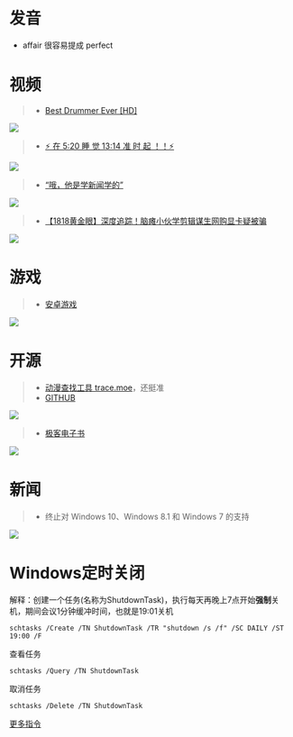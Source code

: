# 发音

+ affair 很容易提成 perfect



# 视频

> + [Best Drummer Ever [HD]](https://www.youtube.com/watch?v=FqJdzYY_Fas)

![](https://onedrive.live.com/embed?resid=FB131618609B8AF0%211712&authkey=%21AKSgtGN8dAPr6R0&width=1971&height=1424)



> + [⚡ 在 5:20 睡 觉 13:14 准 时 起 ！！⚡](https://www.bilibili.com/video/BV1Mx4y1Y7pJ)

![](https://onedrive.live.com/embed?resid=FB131618609B8AF0%211713&authkey=%21ABmD4eI7Grj4TkM&width=2716&height=1465)



> +  [“哦，他是学新闻学的”](https://www.bilibili.com/video/BV1zi421D7Z9/)

![](https://onedrive.live.com/embed?resid=FB131618609B8AF0%211727&authkey=%21AM1DTPi7ckB2h9I&width=1146&height=718)



> + [【1818黄金眼】深度追踪！脑瘫小伙学剪辑谋生网购显卡疑被骗](https://www.bilibili.com/video/BV1Jn4y1d7ea/)

![](https://onedrive.live.com/embed?resid=FB131618609B8AF0%211726&authkey=%21AI4VHVzAJKAZIxM&width=1681&height=1080)





# 游戏

> + [安卓游戏](https://docs.qq.com/doc/DSWlWd2ZFS0ZHYUR5)

![](https://onedrive.live.com/embed?resid=FB131618609B8AF0%211718&authkey=%21AKj9uVIhEv32E80&width=2855&height=1626)



# 开源

> + [动漫查找工具 trace.moe](https://trace.moe/?utm_source=appinn.com)，还挺准
> + [GITHUB](https://github.com/soruly/trace.moe#hosting-your-own-tracemoe-system)

![](https://onedrive.live.com/embed?resid=FB131618609B8AF0%211719&authkey=%21AEW1rFJsMMHhexY&width=2844&height=1618)



> + [极客电子书](https://github.com/it-ebooks-0/geektime-books)

![](https://onedrive.live.com/embed?resid=FB131618609B8AF0%211725&authkey=%21AJglr2aOH_YJCnE&width=2835&height=1626)

# 新闻

> + 终止对 Windows 10、Windows 8.1 和 Windows 7 的支持

![](https://onedrive.live.com/embed?resid=FB131618609B8AF0%211724&authkey=%21AKRHqrsCoqqoIyw&width=2839&height=1626)





# Windows定时关闭

解释：创建一个任务(名称为ShutdownTask)，执行每天再晚上7点开始**强制**关机，期间会议1分钟缓冲时间，也就是19:01关机

```shell
schtasks /Create /TN ShutdownTask /TR "shutdown /s /f" /SC DAILY /ST 19:00 /F
```

查看任务

```shell
schtasks /Query /TN ShutdownTask
```

取消任务

```shell
schtasks /Delete /TN ShutdownTask
```

 [更多指令](https://learn.microsoft.com/zh-cn/windows-server/administration/windows-commands/schtasks)
